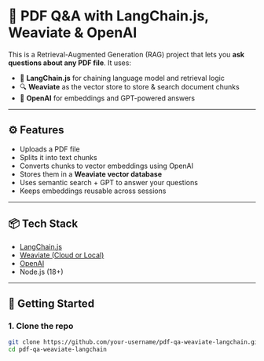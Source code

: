 # 📄 PDF Q&A with LangChain.js, Weaviate & OpenAI

This is a Retrieval-Augmented Generation (RAG) project that lets you **ask questions about any PDF file**. It uses:

- 🧠 **LangChain.js** for chaining language model and retrieval logic
- 🔍 **Weaviate** as the vector store to store & search document chunks
- 🤖 **OpenAI** for embeddings and GPT-powered answers

---

## ⚙️ Features

- Uploads a PDF file
- Splits it into text chunks
- Converts chunks to vector embeddings using OpenAI
- Stores them in a **Weaviate vector database**
- Uses semantic search + GPT to answer your questions
- Keeps embeddings reusable across sessions

---

## 📦 Tech Stack

- [LangChain.js](https://js.langchain.com/)
- [Weaviate (Cloud or Local)](https://weaviate.io/)
- [OpenAI](https://platform.openai.com/)
- Node.js (18+)

---

## 🚀 Getting Started

### 1. Clone the repo

```bash
git clone https://github.com/your-username/pdf-qa-weaviate-langchain.git
cd pdf-qa-weaviate-langchain
